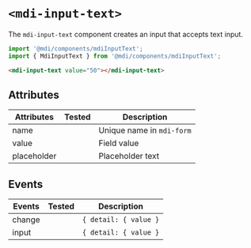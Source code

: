 # `<mdi-input-text>`

The `mdi-input-text` component creates an input that accepts text input.

```typescript
import '@mdi/components/mdiInputText';
import { MdiInputText } from '@mdi/components/mdiInputText';
```

```html
<mdi-input-text value="50"></mdi-input-text>
```

## Attributes

| Attributes  | Tested   | Description |
| ----------- | -------- | ----------- |
| name        |          | Unique name in `mdi-form` |
| value       |          | Field value |
| placeholder |          | Placeholder text |

## Events

| Events     | Tested   | Description |
| ---------- | -------- | ----------- |
| change     |          | `{ detail: { value }` |
| input      |          | `{ detail: { value }` |
